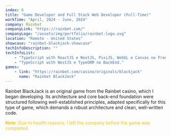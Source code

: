 ```yaml
---
index: 6
title: "Game Developer and Full Stack Web Developer (Full-Time)"
workTime: "April, 2024 - June, 2024"
company: Rainbet
companyLink: "https://rainbet.com/"
companyLogo: "/assets/img/portfolio/rainbet-logo.svg"
location: "Remote - United States"
showcase: "rainbet-blackjack-showcase"
techInfoDescription: ""
techInfoList:
    - "TypeScript with ReactJS e NextJS, PixiJS, WebGL e Canvas no FrontEnd."
    - "TypeScript with NestJS e TypeORM no BackEnd."
games:
    - link: "https://rainbet.com/casino/originals/blackjack"
      name: "Rainbet BlackJack"
---
```

Rainbet BlackJack is an original game from the Rainbet casino, which I began developing. Its architecture and core back-end foundation were structured following well-established principles, adapted specifically for this type of game, which demands a robust architecture and clean, well-written code.
<p style="color:#f1c40f;">
    <b>Note</b>: Due to health reasons, I left the company before the game was completed.
</p>